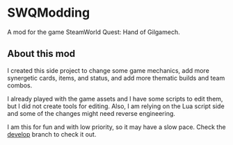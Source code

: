 # SWQModding

A mod for the game SteamWorld Quest: Hand of Gilgamech.

## About this mod

I created this side project to change some game mechanics, add more synergetic cards, items, and status, and add more thematic builds and team combos.

I already played with the game assets and I have some scripts to edit them, but I did not create tools for editing. Also, I am relying on the Lua script side and some of the changes might need reverse engineering.

I am this for fun and with low priority, so it may have a slow pace. Check the [develop](https://github.com/EdikoCruz/SWQModding/tree/develop) branch to check it out.
